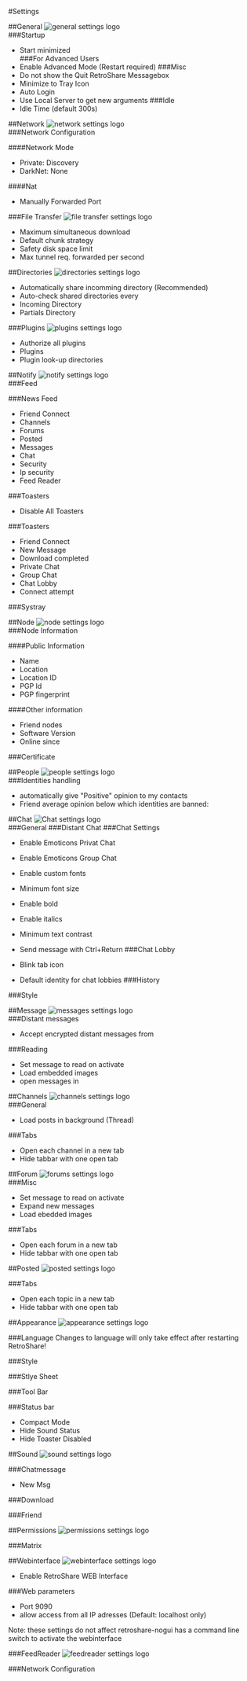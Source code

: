 #Settings

##General
![general settings logo](../img/settings/general.png "General Settings")  
###Startup
 - Start minimized  
###For Advanced Users
 - Enable Advanced Mode (Restart required)
###Misc
 - Do not show the Quit RetroShare Messagebox
 - Minimize to Tray Icon
 - Auto Login
 - Use Local Server to get new arguments
###Idle
 - Idle Time (default 300s)

##Network
![network settings logo](../img/settings/network.png "Network Settings")  
###Network Configuration

####Network Mode
 - Private: Discovery
 - DarkNet: None
 
####Nat
 - Manually Forwarded Port


###File Transfer
![file transfer settings logo](../img/settings/filesharing.png "File Transfer Settings")  
 - Maximum simultaneous download
 - Default chunk strategy
 - Safety disk space limit
 - Max tunnel req. forwarded per second


##Directories
![directories settings logo](../img/settings/directories.png "Directories Settings")  
 - Automatically share incomming directory (Recommended)
 - Auto-check shared directories every
 - Incoming Directory
 - Partials Directory



###Plugins
![plugins settings logo](../img/settings/plugins.png "Plugins Settings")  
 - Authorize all plugins
 - Plugins
 - Plugin look-up directories

##Notify
![notify settings logo](../img/settings/notify.png "Notify Settings")  
###Feed

###News Feed  
 - Friend Connect
 - Channels
 - Forums
 - Posted 
 - Messages
 - Chat
 - Security
 - Ip security
 - Feed Reader

###Toasters

- Disable All Toasters  

###Toasters

 - Friend Connect
 - New Message
 - Download completed
 - Private Chat
 - Group Chat
 - Chat Lobby
 - Connect attempt

###Systray



##Node
![node settings logo](../img/settings/profile.png "Node Settings")  
###Node Information

####Public Information
 - Name
 - Location
 - Location ID
 - PGP Id
 - PGP fingerprint
 
####Other information
 - Friend nodes
 - Software Version
 - Online since
  
###Certificate

##People
![people settings logo](../img/settings/people.png "People Settings")  
###Identities handling
 - automatically give "Positive" opinion to my contacts
 - Friend average opinion below which identities are banned: 




##Chat
![Chat settings logo](../img/settings/chat.png "Chat Settings")  
###General
###Distant Chat
###Chat Settings
 - Enable Emoticons Privat Chat
 - Enable Emoticons Group Chat
 - Enable custom fonts
  
 - Minimum font size
 - Enable bold
 - Enable italics
 - Minimum text contrast
 - Send message with Ctrl+Return
###Chat Lobby
 - Blink tab icon
 - Default identity for chat lobbies
###History

###Style



##Message
![messages settings logo](../img/settings/messages.png "Message Settings")  
###Distant messages
 - Accept encrypted distant messages from
 
###Reading 
 - Set message to read on activate
 - Load embedded images
 - open messages in


##Channels
![channels settings logo](../img/settings/channels.png "Channels Settings")  
###General
 - Load posts in background (Thread)
 
###Tabs
 - Open each channel in a new tab
 - Hide tabbar with one open tab


##Forum
![forums settings logo](../img/settings/forums.png "Forum Settings")  
###Misc
 - Set message to read on activate
 - Expand new messages
 - Load ebedded images
 
###Tabs
 - Open each forum in a new tab
 - Hide tabbar with one open tab

##Posted
![posted settings logo](../img/settings/posted.png "Posted Settings")  

###Tabs
 - Open each topic in a new tab
 - Hide tabbar with one open tab


##Appearance
![appearance settings logo](../img/settings/appearance.png "Appearance Settings")  

###Language 
Changes to language will only take effect after restarting RetroShare!

###Style

###Stlye Sheet

###Tool Bar

###Status bar
 - Compact Mode
 - Hide Sound Status
 - Hide Toaster Disabled


##Sound
![sound settings logo](../img/settings/sound.png "Sound Settings")  

###Chatmessage
 - New Msg
 
###Download

###Friend


##Permissions
![permissions settings logo](../img/settings/permissions.png "Permissions Settings")  

###Matrix

##Webinterface
![webinterface settings logo](../img/settings/webinterface.png "Webinterface Settings")  

 - Enable RetroShare WEB Interface
 
###Web parameters

 - Port 9090
 - allow access from all IP adresses (Default: localhost only)

Note: these settings do not affect retroshare-nogui has a command line switch to activate the webinterface

###FeedReader
![feedreader settings logo](../img/settings/feedreader.png "FeedReader Settings")  

###Network Configuration
